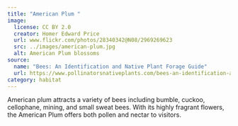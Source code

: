 ```yaml
---
title: "American Plum "
image:
  license: CC BY 2.0
  creator: Homer Edward Price
  url: www.flickr.com/photos/28340342@N08/2969269623
  src: ../images/american-plum.jpg
  alt: American Plum blossoms
source:
  name: "Bees: An Identification and Native Plant Forage Guide"
  url: https://www.pollinatorsnativeplants.com/bees-an-identification-and-native-plant-forage-guide.html
category: habitat
---
```



American plum attracts a variety of bees including bumble, cuckoo, cellophane, mining, and small sweat bees. With its highly fragrant flowers, the American Plum offers both pollen and nectar to visitors.

